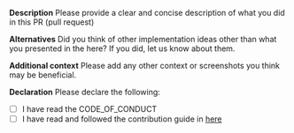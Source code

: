 **Description**
Please provide a clear and concise description of what you did in this PR (pull request)

**Alternatives**
Did you think of other implementation ideas other than what you presented in the here? If you did, let us know about them.

**Additional context**
Please add any other context or screenshots you think may be beneficial.

**Declaration**
Please declare the following:

- [ ] I have read the CODE_OF_CONDUCT
- [ ] I have read and followed the contribution guide in [here](https://eddington.readthedocs.io/en/latest/community/contribution_guide.html)